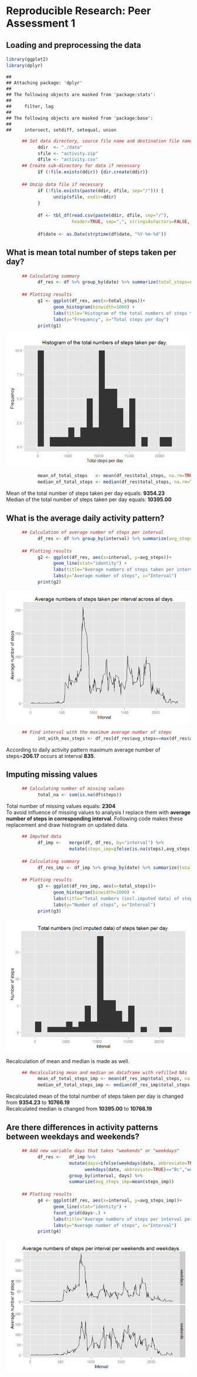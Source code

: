 # Reproducible Research: Peer Assessment 1


## Loading and preprocessing the data


```r
library(ggplot2)      
library(dplyr)
```

```
## 
## Attaching package: 'dplyr'
## 
## The following objects are masked from 'package:stats':
## 
##     filter, lag
## 
## The following objects are masked from 'package:base':
## 
##     intersect, setdiff, setequal, union
```

```r
      ## Set data directory, source file name and destination file name      
            ddir  <- "./data"
            sfile <- "activity.zip"
            dfile <- "activity.csv"
      ## Create sub-directory for data if necessary
            if (!file.exists(ddir)) {dir.create(ddir)}

      ## Unzip data file if necessary
            if (!file.exists(paste(ddir, dfile, sep="/"))) {
                  unzip(sfile, exdir=ddir)
            }
      
            df <- tbl_df(read.csv(paste(ddir, dfile, sep="/"), 
                         header=TRUE, sep=",", stringsAsFactors=FALSE, na.strings="NA"))
            
            df$date <- as.Date(strptime(df$date, "%Y-%m-%d"))
```
  

## What is mean total number of steps taken per day?

```r
      ## Calculating summary 
            df_res <- df %>% group_by(date) %>% summarize(total_steps=sum(steps, na.rm=TRUE))
                  
      ## Plotting results
            g1 <- ggplot(df_res, aes(x=total_steps))+
                  geom_histogram(binwidth=1000) + 
                  labs(title="Histogram of the total numbers of steps taken per day.") +
                  labs(y="Frequency", x="Total steps per day")                  
            print(g1)
```

![](PA1_template_files/figure-html/unnamed-chunk-2-1.png) 

```r
            mean_of_total_steps   <- mean(df_res$total_steps, na.rm=TRUE)
            median_of_total_steps <- median(df_res$total_steps, na.rm=TRUE)
```
  
Mean of the total number of steps taken per day equals: **9354.23**  
Median of the total number of steps taken per day equals: **10395.00**  


## What is the average daily activity pattern?

```r
      ## Calculation of average number of steps per interval
            df_res <- df %>% group_by(interval) %>% summarize(avg_steps=mean(steps, na.rm=TRUE))
      
      ## Plotting results
            g2 <- ggplot(df_res, aes(x=interval, y=avg_steps))+
                  geom_line(stat="identity") + 
                  labs(title="Average numbers of steps taken per interval across all days.") +
                  labs(y="Average number of steps", x="Interval")
            print(g2)
```

![](PA1_template_files/figure-html/unnamed-chunk-3-1.png) 

```r
      ## Find interval with the maximum average number of steps            
            int_with_max_steps <- df_res[df_res$avg_steps==max(df_res$avg_steps),]
```
   
    
According to daily activity pattern maximum average number of steps=**206.17** occurs at interval **835**.  

## Imputing missing values   


```r
      ## Calculating number of missing values
            total_na <- sum(is.na(df$steps))
```
    
Total number of missing values equals: **2304**   
To avoid influence of missing values to analysis I replace them with **average number of steps in corresponding interval**. Following code makes these replacement and draw histogram on updated data.     
   


```r
      ## Imputed data
            df_imp <-   merge(df, df_res, by="interval") %>% 
                        mutate(steps_imp=ifelse(is.na(steps),avg_steps, steps))

      ## Calculating summary 
            df_res_imp <- df_imp %>% group_by(date) %>% summarize(total_steps=sum(steps_imp))
      
      ## Plotting results
            g3 <- ggplot(df_res_imp, aes(x=total_steps))+
                  geom_histogram(binwidth=1000) + 
                  labs(title="Total numbers (incl.imputed data) of steps taken per day.") +
                  labs(y="Number of steps", x="Interval")
            print(g3)
```

![](PA1_template_files/figure-html/unnamed-chunk-5-1.png) 

Recalculation of mean and median is made as well.   


```r
      ## Recalculating mean and median on dataframe with refilled NAs
            mean_of_total_steps_imp <- mean(df_res_imp$total_steps, na.rm=TRUE)
            median_of_total_steps_imp <- median(df_res_imp$total_steps, na.rm=TRUE)
```
   
Recalculated mean of the total number of steps taken per day is changed from **9354.23** to **10766.19**  
Recalculated median is changed from **10395.00** to **10766.19**  


## Are there differences in activity patterns between weekdays and weekends?

```r
      ## Add new variable days that takes "weekends" or "weekdays"     
            df_res <-   df_imp %>% 
                        mutate(days=ifelse(weekdays(date, abbreviate=TRUE)=="Сб" | 
                              weekdays(date, abbreviate=TRUE)=="Вс","weekends","weekdays")) %>%
                        group_by(interval, days) %>% 
                        summarize(avg_steps_imp=mean(steps_imp))

      ## Plotting results
            g4 <- ggplot(df_res, aes(x=interval, y=avg_steps_imp))+
                  geom_line(stat="identity") + 
                  facet_grid(days~.) +
                  labs(title="Average numbers of steps per interval per weekends and weekdays.") +
                  labs(y="Average number of steps", x="Interval")  
            print(g4)
```

![](PA1_template_files/figure-html/unnamed-chunk-7-1.png) 
